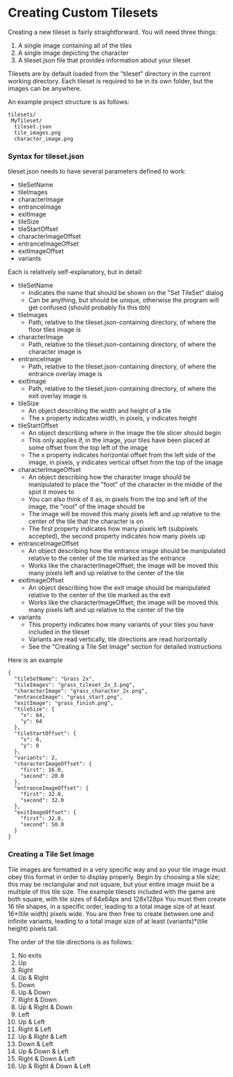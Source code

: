 # Creating Custom Tilesets
Creating a new tileset is fairly straightforward. You will need three things:
1. A single image containing all of the tiles
2. A single image depicting the character
3. A tileset.json file that provides information about your tileset

Tilesets are by default loaded from the "tileset" directory in the current working directory.
Each tileset is required to be in its own folder, but the images can be anywhere.

An example project structure is as follows:

```
tilesets/
 MyTileset/
  tileset.json
  tile_images.png
  character_image.png
```

### Syntax for tileset.json
tileset.json needs to have several parameters defined to work:
* tileSetName
* tileImages
* characterImage
* entranceImage
* exitImage
* tileSize
* tileStartOffset
* characterImageOffset
* entranceImageOffset
* exitImageOffset
* variants

Each is relatively self-explanatory, but in detail:

* tileSetName
  * Indicates the name that should be shown on the "Set TileSet" dialog
  * Can be anything, but should be unique, otherwise the program will get confused (should probably fix this tbh)
* tileImages
  * Path, relative to the tileset.json-containing directory, of where the floor tiles image is
* characterImage
  * Path, relative to the tileset.json-containing directory, of where the character image is
* entranceImage
  * Path, relative to the tileset.json-containing directory, of where the entrance overlay image is
* exitImage
  * Path, relative to the tileset.json-containing directory, of where the exit overlay image is
* tileSize
  * An object describing the width and height of a tile
  * The x property indicates width, in pixels, y indicates height
* tileStartOffset
  * An object describing where in the image the tile slicer should begin
  * This only applies if, in the image, your tiles have been placed at some offset from the top left of the image
  * The x property indicates horizontal offset from the left side of the image, in pixels, y indicates vertical offset from the top of the image
* characterImageOffset
  * An object describing how the character image should be manipulated to place the "foot" of the character in the middle of the spot it moves to
  * You can also think of it as, in pixels from the top and left of the image, the "root" of the image should be
  * The image will be moved this many pixels left and up relative to the center of the tile that the character is on
  * The first property indicates how many pixels left (subpixels accepted), the second property indicates how many pixels up
* entranceImageOffset
  * An object describing how the entrance image should be manipulated relative to the center of the tile marked as the entrance
  * Works like the characterImageOffset; the image will be moved this many pixels left and up relative to the center of the tile
* exitImageOffset
  * An object describing how the exit image should be manipulated relative to the center of the tile marked as the exit
  * Works like the characterImageOffset; the image will be moved this many pixels left and up relative to the center of the tile
* variants
  * This property indicates how many variants of your tiles you have included in the tileset
  * Variants are read vertically, tile directions are read horizontally
  * See the "Creating a Tile Set Image" section for detailed instructions

Here is an example
```
{
  "tileSetName": "Grass 2x",
  "tileImages": "grass_tileset_2x_3.png",
  "characterImage": "grass_character_2x.png",
  "entranceImage": "grass_start.png",
  "exitImage": "grass_finish.png",
  "tileSize": {
    "x": 64,
    "y": 64
  },
  "tileStartOffset": {
    "x": 0,
    "y": 0
  },
  "variants": 2,
  "characterImageOffset": {
    "first": 16.0,
    "second": 20.0
  },
  "entranceImageOffset": {
    "first": 32.0,
    "second": 32.0
  },
  "exitImageOffset": {
    "first": 32.0,
    "second": 50.0
  }
}
```

### Creating a Tile Set Image
Tile images are formatted in a very specific way and so your tile image must obey this format in order to display properly.
Begin by choosing a tile size; this may be rectangular and not square, but your entire image must be a multiple of this tile size.
The example tilesets included with the game are both square, with tile sizes of 64x64px and 128x128px
You must then create 16 tile shapes, in a specific order, leading to a total image size of at least 16*(tile width) pixels wide.
You are then free to create between one and infinite variants, leading to a total image size of at least (variants)*(tile height) pixels tall.

The order of the tile directions is as follows:
1. No exits
2. Up
3. Right
4. Up & Right
5. Down
6. Up & Down
7. Right & Down
8. Up & Right & Down
9. Left
10. Up & Left
11. Right & Left
12. Up & Right & Left
13. Down & Left
14. Up & Down & Left
15. Right & Down & Left
16. Up & Right & Down & Left

